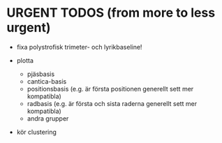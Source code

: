 # URGENT TODOS (from more to less urgent)

- fixa polystrofisk trimeter- och lyrikbaseline!

- plotta 
  - pjäsbasis
  - cantica-basis
  - positionsbasis (e.g. är första positionen generellt sett mer kompatibla)
  - radbasis (e.g. är första och sista raderna generellt sett mer kompatibla)
  - andra grupper
- kör clustering